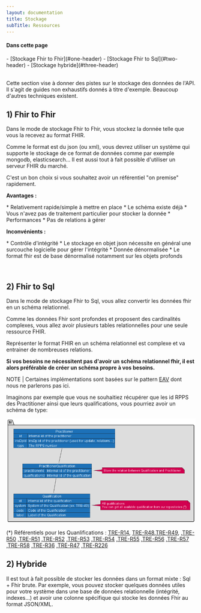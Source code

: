 ```yaml
---
layout: documentation
title: Stockage
subTitle: Ressources
---
```


#### Dans cette page

<div class="wysiwyg" markdown="1">
- [Stockage Fhir to Fhir](#one-header)
- [Stockage Fhir to Sql](#two-header)
- [Stockage hybride](#three-header)
</div>
<br />

Cette section vise à donner des pistes sur le stockage des données de l'API. Il s'agit de guides non exhaustifs donnés à titre d'exemple. 
Beaucoup d'autres techniques existent.

## <a id="one-header"></a>1) Fhir to Fhir

Dans le mode de stockage Fhir to Fhir, vous stockez la donnée telle que vous la recevez au format FHIR. 

Comme le format est du json (ou xml), vous devrez utiliser un système qui supporte le stockage de ce format de données comme par exemple mongodb, elasticsearch...
Il est aussi tout à fait possible d'utiliser un serveur FHIR du marché.

C'est un bon choix si vous souhaitez avoir un référentiel "on premise" rapidement.  

**Avantages :** 

<div class="wysiwyg" markdown="1">
* Relativement rapide/simple à mettre en place
  * Le schéma existe déjà
  * Vous n'avez pas de traitement particulier pour stocker la donnée
* Performances 
  * Pas de relations à gérer
</div>

**Inconvénients :**

<div class="wysiwyg" markdown="1">
* Contrôle d'intégrité 
  * Le stockage en objet json nécessite en général une surcouche logicielle pour gérer l'intégrité
* Donnée dénormalisée
  * Le format fhir est de base dénormalisé notamment sur les objets profonds
</div>

&nbsp;

## <a id="two-header"></a>2) Fhir to Sql

Dans le mode de stockage Fhir to Sql, vous allez convertir les données fhir en un schéma relationnel. 

Comme les données Fhir sont profondes et proposent des cardinalités complexes, 
vous allez avoir plusieurs tables relationnelles pour une seule ressource FHIR. 

Représenter le format FHIR en un schéma relationnel est complexe et va entrainer de nombreuses relations.

**Si vos besoins ne nécessitent pas d'avoir un schéma relationnel fhir, il est alors préférable de créer un schéma propre à vos besoins.**


NOTE | Certaines implémentations sont basées sur le pattern [EAV](https://en.wikipedia.org/wiki/Entity%E2%80%93attribute%E2%80%93value_model) dont nous ne parlerons pas ici. 

Imaginons par exemple que vous ne souhaitiez récupérer que les id RPPS des Practitioner ainsi que leurs qualifications, vous pourriez avoir un schéma de type: 

![](simple-practitioner-specialty.png)

(*) Référentiels pour les Quanlifications : [TRE-R14](https://mos.esante.gouv.fr/NOS/TRE_R14-TypeDiplome/FHIR/TRE-R14-TypeDiplome), [TRE-R48](https://mos.esante.gouv.fr/NOS/TRE_R48-DiplomeEtatFrancais/FHIR/TRE-R48-DiplomeEtatFrancais),[TRE-R49](https://mos.esante.gouv.fr/NOS/TRE_R49-DiplomeEtudeSpecialisee/FHIR/TRE-R49-DiplomeEtudeSpecialisee),
,[TRE-R50](https://mos.esante.gouv.fr/NOS/TRE_R50-DESCGroupe1Diplome/FHIR/TRE-R50-DESCGroupe1Diplome)
,[TRE-R51](https://mos.esante.gouv.fr/NOS/TRE_R51-DESCGroupe2Diplome/FHIR/TRE-R51-DESCGroupe2Diplome)
,[TRE-R52](https://mos.esante.gouv.fr/NOS/TRE_R52-CapaciteDiplome/FHIR/TRE-R52-CapaciteDiplome)
,[TRE-R53](https://mos.esante.gouv.fr/NOS/TRE_R53-DiplomePaysEEE/FHIR/TRE-R53-DiplomePaysEEE)
,[TRE-R54](https://mos.esante.gouv.fr/NOS/TRE_R54-DiplomeUniversiteInterUniversitaire/FHIR/TRE-R54-DiplomeUniversiteInterUniversitaire)
,[TRE-R55](https://mos.esante.gouv.fr/NOS/TRE_R55-CertificatEtudeSpeciale/FHIR/TRE-R55-CertificatEtudeSpeciale)
,[TRE-R56](https://mos.esante.gouv.fr/NOS/TRE_R56-Attestation/FHIR/TRE-R56-Attestation)
,[TRE-R57](https://mos.esante.gouv.fr/NOS/TRE_R57-DiplomeEuropeenEtudeSpecialisee/FHIR/TRE-R57-DiplomeEuropeenEtudeSpecialisee)
,[TRE-R58](https://mos.esante.gouv.fr/NOS/TRE_R58-AutreTypeDiplome/FHIR/TRE-R58-AutreTypeDiplome)
,[TRE-R36](https://mos.esante.gouv.fr/NOS/TRE_R36-AutreDiplomeObtenu/FHIR/TRE-R36-AutreDiplomeObtenu)
,[TRE-R47](https://mos.esante.gouv.fr/NOS/TRE_R47-CommissionQualification/FHIR/TRE-R47-CommissionQualification)
,[TRE-R226](https://mos.esante.gouv.fr/NOS/TRE_R226-Dip2iemeCycleNQ/FHIR/TRE-R226-Dip2iemeCycleNQ)

## <a id="three-header"></a>2) Hybride

Il est tout à fait possible de stocker les données dans un format mixte : Sql + Fhir brute. Par exemple, vous pouvez stocker quelques données utiles pour votre système dans une base de données relationnelle (intégrité, indexes...) et avoir une colonne spécifique qui stocke les données Fhir au format JSON/XML. 



